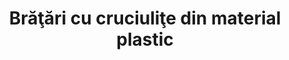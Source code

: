 ---
layout: post
title: "Brăţări cu cruciuliţe din material plastic"
description: "Brăţări cu cruciuliţe din material plastic."
img: "/assets/img/bratari-cu-cruciulite-din-material-plastic1.jpg"
img2: "/assets/img/bratari-triclor-cuvinte-pozitive-2.jpg"
sizes: "copii/adulti"
colors: "diverse"
price: "6 RON /buc"
vertical: true
---